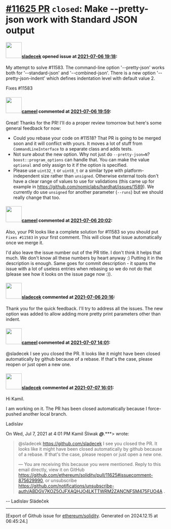 # [\#11625 PR](https://github.com/ethereum/solidity/pull/11625) `closed`: Make --pretty-json work with Standard JSON output

#### <img src="https://avatars.githubusercontent.com/u/4614909?v=4" width="50">[sladecek](https://github.com/sladecek) opened issue at [2021-07-06 19:18](https://github.com/ethereum/solidity/pull/11625):

My attempt to solve #11583. The command-line option  '--pretty-json' works both for '--standard-json' and '--combined-json'. There is a new option '--pretty-json-indent' which defines indentation level with default value 2.

Fixes #11583

#### <img src="https://avatars.githubusercontent.com/u/137030?v=4" width="50">[cameel](https://github.com/cameel) commented at [2021-07-06 19:59](https://github.com/ethereum/solidity/pull/11625#issuecomment-875042486):

Great! Thanks for the PR! I'll do a proper review tomorrow but here's some general feedback for now:
- Could you rebase your code on #11518? That PR is going to be merged soon and it will conflict with yours. It moves a lot of stuff from `CommandLineInterface` to a separate class and adds tests.
- Not sure about the new option. Why not just do `--pretty-json=N`? `boost::program_options` can handle that. You can make the value `optional` and only assign to it if the option is specified.
- Please use `uint32_t` or `uint8_t` or a similar type with platform-independent size rather than `unsigned`. Otherwise external tools don't have a clear range of values to use for validations (this came up for example in https://github.com/nomiclabs/hardhat/issues/1589). We currently do use `unsigned` for another parameter (`--runs`) but we should really change that too.

#### <img src="https://avatars.githubusercontent.com/u/137030?v=4" width="50">[cameel](https://github.com/cameel) commented at [2021-07-06 20:02](https://github.com/ethereum/solidity/pull/11625#issuecomment-875043941):

Also, your PR looks like a complete solution for #11583 so you should put `Fixes #11583` in your first comment. This will close that issue automatically once we merge it.

I'd also leave the issue number out of the PR title. I don't think it helps that much. We don't know all these numbers by heart anyway :) Putting it in the description is enough. Same goes for commit description - it spams the issue with a lot of useless entries when rebasing so we do not do that (please see how it looks on the issue page now :)).

#### <img src="https://avatars.githubusercontent.com/u/4614909?v=4" width="50">[sladecek](https://github.com/sladecek) commented at [2021-07-06 20:16](https://github.com/ethereum/solidity/pull/11625#issuecomment-875052769):

Thank you for the quick feedback. I'll try to address all the issues. The new option was added to allow adding more pretty print parameters other than indent.

#### <img src="https://avatars.githubusercontent.com/u/137030?v=4" width="50">[cameel](https://github.com/cameel) commented at [2021-07-07 14:01](https://github.com/ethereum/solidity/pull/11625#issuecomment-875629990):

@sladecek I see you closed the PR. It looks like it might have been closed automatically by github because of a rebase. If that's the case, please reopen or just open a new one.

#### <img src="https://avatars.githubusercontent.com/u/4614909?v=4" width="50">[sladecek](https://github.com/sladecek) commented at [2021-07-07 16:01](https://github.com/ethereum/solidity/pull/11625#issuecomment-875727867):

Hi Kamil.

I am working on it. The PR has been closed automatically because I
force-pushed another local branch.

Ladislav


On Wed, Jul 7, 2021 at 4:01 PM Kamil Śliwak ***@***.***>
wrote:

> @sladecek <https://github.com/sladecek> I see you closed the PR. It looks
> like it might have been closed automatically by github because of a rebase.
> If that's the case, please reopen or just open a new one.
>
> —
> You are receiving this because you were mentioned.
> Reply to this email directly, view it on GitHub
> <https://github.com/ethereum/solidity/pull/11625#issuecomment-875629990>,
> or unsubscribe
> <https://github.com/notifications/unsubscribe-auth/ABDGV7KOZ5OJFXAQHJO4LKTTWRM2ZANCNFSM475FUO4A>
> .
>


-- 
Ladislav Sládeček


-------------------------------------------------------------------------------



[Export of Github issue for [ethereum/solidity](https://github.com/ethereum/solidity). Generated on 2024.12.15 at 06:45:24.]
